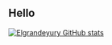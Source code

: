## Hello  
[![Elgrandeyury GitHub stats](https://github-readme-stats.vercel.app/api?username=Elgrandeyury)](https://github.com/Elgrandeyury/github-readme-stats)
